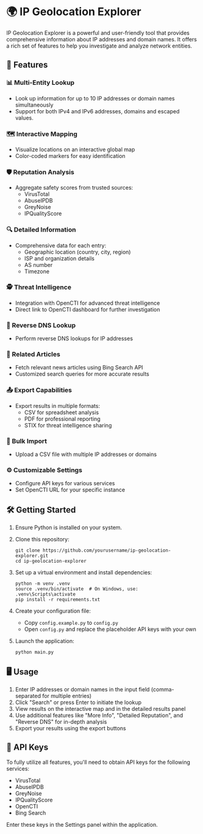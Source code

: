 # 🌍 IP Geolocation Explorer

IP Geolocation Explorer is a powerful and user-friendly tool that provides comprehensive information about IP addresses and domain names. It offers a rich set of features to help you investigate and analyze network entities.

## 🚀 Features

### 📊 Multi-Entity Lookup
- Look up information for up to 10 IP addresses or domain names simultaneously
- Support for both IPv4 and IPv6 addresses, domains and escaped values.

### 🗺️ Interactive Mapping
- Visualize locations on an interactive global map
- Color-coded markers for easy identification

### 🛡️ Reputation Analysis
- Aggregate safety scores from trusted sources:
  - VirusTotal
  - AbuseIPDB
  - GreyNoise
  - IPQualityScore

### 🔍 Detailed Information
- Comprehensive data for each entry:
  - Geographic location (country, city, region)
  - ISP and organization details
  - AS number
  - Timezone

### 🕵️ Threat Intelligence
- Integration with OpenCTI for advanced threat intelligence
- Direct link to OpenCTI dashboard for further investigation

### 🔄 Reverse DNS Lookup
- Perform reverse DNS lookups for IP addresses

### 📰 Related Articles
- Fetch relevant news articles using Bing Search API
- Customized search queries for more accurate results

### 📤 Export Capabilities
- Export results in multiple formats:
  - CSV for spreadsheet analysis
  - PDF for professional reporting
  - STIX for threat intelligence sharing

### 📁 Bulk Import
- Upload a CSV file with multiple IP addresses or domains

### ⚙️ Customizable Settings
- Configure API keys for various services
- Set OpenCTI URL for your specific instance

## 🛠️ Getting Started

1. Ensure Python is installed on your system.

2. Clone this repository:
   ```
   git clone https://github.com/yourusername/ip-geolocation-explorer.git
   cd ip-geolocation-explorer
   ```

3. Set up a virtual environment and install dependencies:
   ```
   python -m venv .venv
   source .venv/bin/activate  # On Windows, use: .venv\Scripts\activate
   pip install -r requirements.txt
   ```

4. Create your configuration file:
   - Copy `config.example.py` to `config.py`
   - Open `config.py` and replace the placeholder API keys with your own

5. Launch the application:
   ```
   python main.py
   ```

## 🖥️ Usage

1. Enter IP addresses or domain names in the input field (comma-separated for multiple entries)
2. Click "Search" or press Enter to initiate the lookup
3. View results on the interactive map and in the detailed results panel
4. Use additional features like "More Info", "Detailed Reputation", and "Reverse DNS" for in-depth analysis
5. Export your results using the export buttons

## 🔑 API Keys

To fully utilize all features, you'll need to obtain API keys for the following services:

- VirusTotal
- AbuseIPDB
- GreyNoise
- IPQualityScore
- OpenCTI
- Bing Search

Enter these keys in the Settings panel within the application.
